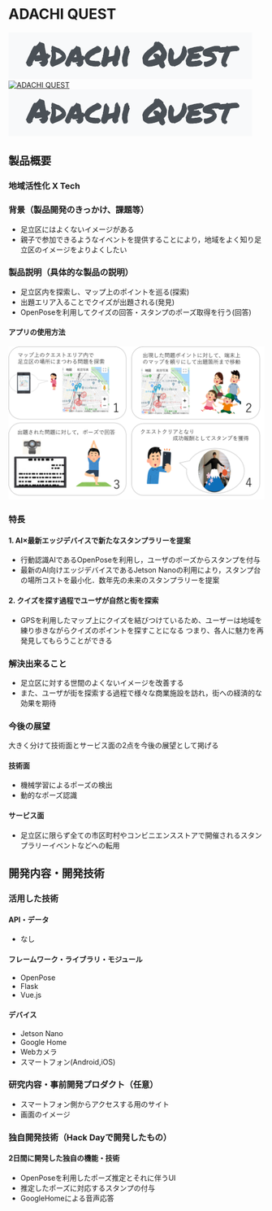 # ADACHI QUEST

![ADACHI QUEST image](./readme_image/title.png)
[![ADACHI QUEST](https://www.youtube.com/watch?v=G5rULR53uMk/0.jpg)](https://youtu.be/99WdGiMOOuA)
[![IMAGE ALT TEXT HERE](./readme_image/title.png)](https://www.youtube.com/watch?v=YOUTUBE_VIDEO_ID_HERE)



## 製品概要
### 地域活性化 X Tech

### 背景（製品開発のきっかけ、課題等）

- 足立区にはよくないイメージがある
- 親子で参加できるようなイベントを提供することにより，地域をよく知り足立区のイメージをよりよくしたい
 
### 製品説明（具体的な製品の説明）
- 足立区内を探索し、マップ上のポイントを巡る(探索)
- 出題エリア入ることでクイズが出題される(発見)
- OpenPoseを利用してクイズの回答・スタンプのポーズ取得を行う(回答)

#### アプリの使用方法
![Usage Image1](./readme_image/figure.png)


### 特長

#### 1. AI×最新エッジデバイスで新たなスタンプラリーを提案
- 行動認識AIであるOpenPoseを利用し，ユーザのポーズからスタンプを付与
- 最新のAI向けエッジデバイスであるJetson Nanoの利用により，スタンプ台の場所コストを最小化．数年先の未来のスタンプラリーを提案


#### 2. クイズを探す過程でユーザが自然と街を探索
- GPSを利用したマップ上にクイズを結びつけているため、ユーザーは地域を練り歩きながらクイズのポイントを探すことになる
 つまり、各人に魅力を再発見してもらうことができる



### 解決出来ること
- 足立区に対する世間のよくないイメージを改善する
- また、ユーザが街を探索する過程で様々な商業施設を訪れ，街への経済的な効果を期待


### 今後の展望
大きく分けて技術面とサービス面の2点を今後の展望として掲げる

#### 技術面
- 機械学習によるポーズの検出
- 動的なポーズ認識

#### サービス面
- 足立区に限らず全ての市区町村やコンビニエンスストアで開催されるスタンプラリーイベントなどへの転用


## 開発内容・開発技術
### 活用した技術
#### API・データ
- なし
#### フレームワーク・ライブラリ・モジュール
- OpenPose
- Flask
- Vue.js

#### デバイス
- Jetson Nano
- Google Home
- Webカメラ
- スマートフォン(Android,iOS)
### 研究内容・事前開発プロダクト（任意）

- スマートフォン側からアクセスする用のサイト
- 画面のイメージ


### 独自開発技術（Hack Dayで開発したもの）
#### 2日間に開発した独自の機能・技術
- OpenPoseを利用したポーズ推定とそれに伴うUI
- 推定したポーズに対応するスタンプの付与
- GoogleHomeによる音声応答

<!-- 特に力を入れた部分をファイルリンク、またはcommit_idを記載してください（任意）-->


